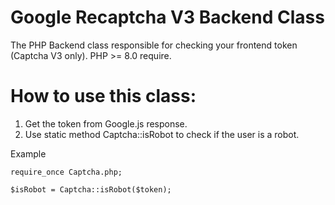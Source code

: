 # Google Recaptcha V3 Backend Class
The PHP Backend class responsible for checking your frontend token (Captcha V3 only). PHP >= 8.0 require.

# How to use this class:
1. Get the token from Google.js response.
2. Use static method Captcha::isRobot to check if the user is a robot.

Example
```
require_once Captcha.php;

$isRobot = Captcha::isRobot($token);
```
